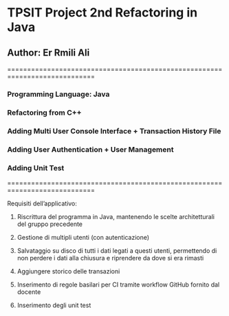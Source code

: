 # **TPSIT Project 2nd Refactoring in Java**
## Author: Er Rmili Ali

============================================================================

### Programming Language: Java
### Refactoring from C++
### Adding Multi User Console Interface + Transaction History File 
### Adding User Authentication + User Management
### Adding Unit Test

============================================================================

Requisiti dell’applicativo:

1. Riscrittura del programma in Java, mantenendo le scelte architetturali del gruppo
precedente

2. Gestione di multipli utenti (con autenticazione)

3. Salvataggio su disco di tutti i dati legati a questi utenti, permettendo di non perdere i dati
alla chiusura e riprendere da dove si era rimasti

4. Aggiungere storico delle transazioni

5. Inserimento di regole basilari per CI tramite workflow GitHub fornito dal docente

6. Inserimento degli unit test
